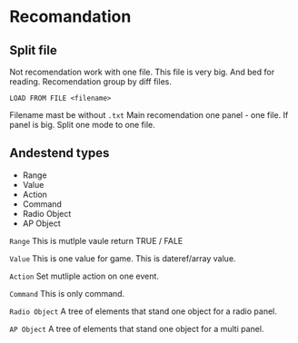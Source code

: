 
# Recomandation

## Split file
Not recomendation work with one file. This file is very big. And bed for reading.
Recomendation group by diff files.
```
LOAD FROM FILE <filename>
```
Filename mast be without ```.txt```
Main recomendation one panel - one file.
Іf panel is big. Split one mode to one file.

## Andestend types 
* Range 
* Value 
* Action
* Command
* Radio Object
* AP Object 

`Range`
This is mutlple vaule return TRUE / FALE

`Value` 
This is one value for game. 
This is dateref/array value.

`Action`
Set mutliple action on one event.

`Command`
This is only command.

`Radio Object`
A tree of elements that stand one object for a radio panel.

`AP Object`
A tree of elements that stand one object for a multi panel.
